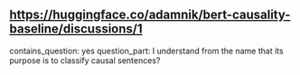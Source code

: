 ## https://huggingface.co/adamnik/bert-causality-baseline/discussions/1

contains_question: yes
question_part: I understand from the name that its purpose is to classify causal sentences?
